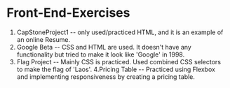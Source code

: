 # Front-End-Exercises
1. CapStoneProject1 -- only used/practiced HTML, and it is an example of an online Resume.
2. Google Beta -- CSS and HTML are used. It doesn't have any functionality but tried to make it look like 'Google' in 1998.
3. Flag Project -- Mainly CSS is practiced. Used combined CSS selectors to make the flag of 'Laos'.
4.Pricing Table -- Practiced using Flexbox and implementing responsiveness by creating a pricing table.
